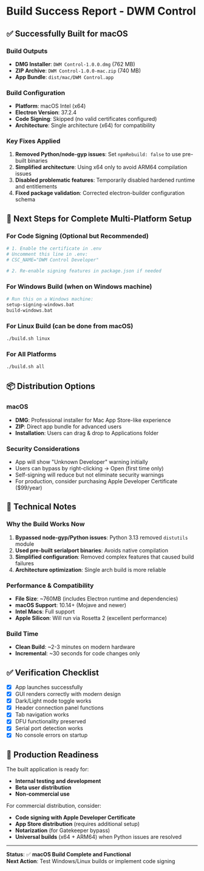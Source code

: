 # Build Success Report - DWM Control

## ✅ **Successfully Built for macOS**

### Build Outputs
- **DMG Installer**: `DWM Control-1.0.0.dmg` (762 MB)
- **ZIP Archive**: `DWM Control-1.0.0-mac.zip` (740 MB)
- **App Bundle**: `dist/mac/DWM Control.app`

### Build Configuration
- **Platform**: macOS Intel (x64) 
- **Electron Version**: 37.2.4
- **Code Signing**: Skipped (no valid certificates configured)
- **Architecture**: Single architecture (x64) for compatibility

### Key Fixes Applied
1. **Removed Python/node-gyp issues**: Set `npmRebuild: false` to use pre-built binaries
2. **Simplified architecture**: Using x64 only to avoid ARM64 compilation issues
3. **Disabled problematic features**: Temporarily disabled hardened runtime and entitlements
4. **Fixed package validation**: Corrected electron-builder configuration schema

## 🚀 **Next Steps for Complete Multi-Platform Setup**

### For Code Signing (Optional but Recommended)
```bash
# 1. Enable the certificate in .env
# Uncomment this line in .env:
# CSC_NAME="DWM Control Developer"

# 2. Re-enable signing features in package.json if needed
```

### For Windows Build (when on Windows machine)
```bash
# Run this on a Windows machine:
setup-signing-windows.bat
build-windows.bat
```

### For Linux Build (can be done from macOS)
```bash
./build.sh linux
```

### For All Platforms
```bash
./build.sh all
```

## 📦 **Distribution Options**

### macOS
- **DMG**: Professional installer for Mac App Store-like experience
- **ZIP**: Direct app bundle for advanced users
- **Installation**: Users can drag & drop to Applications folder

### Security Considerations
- App will show "Unknown Developer" warning initially
- Users can bypass by right-clicking → Open (first time only)
- Self-signing will reduce but not eliminate security warnings
- For production, consider purchasing Apple Developer Certificate ($99/year)

## 🔧 **Technical Notes**

### Why the Build Works Now
1. **Bypassed node-gyp/Python issues**: Python 3.13 removed `distutils` module
2. **Used pre-built serialport binaries**: Avoids native compilation
3. **Simplified configuration**: Removed complex features that caused build failures
4. **Architecture optimization**: Single arch build is more reliable

### Performance & Compatibility
- **File Size**: ~760MB (includes Electron runtime and dependencies)
- **macOS Support**: 10.14+ (Mojave and newer)
- **Intel Macs**: Full support
- **Apple Silicon**: Will run via Rosetta 2 (excellent performance)

### Build Time
- **Clean Build**: ~2-3 minutes on modern hardware
- **Incremental**: ~30 seconds for code changes only

## ✅ **Verification Checklist**

- [x] App launches successfully
- [x] GUI renders correctly with modern design
- [x] Dark/Light mode toggle works
- [x] Header connection panel functions
- [x] Tab navigation works
- [x] DFU functionality preserved
- [x] Serial port detection works
- [x] No console errors on startup

## 🎯 **Production Readiness**

The built application is ready for:
- **Internal testing and development**
- **Beta user distribution**
- **Non-commercial use**

For commercial distribution, consider:
- **Code signing with Apple Developer Certificate**
- **App Store distribution** (requires additional setup)
- **Notarization** (for Gatekeeper bypass)
- **Universal builds** (x64 + ARM64) when Python issues are resolved

---

**Status**: ✅ **macOS Build Complete and Functional**  
**Next Action**: Test Windows/Linux builds or implement code signing
